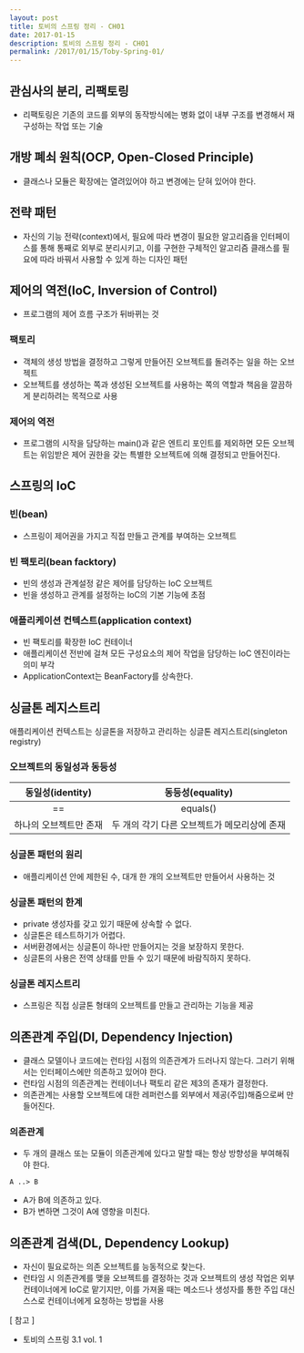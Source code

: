 ```yaml
---
layout: post
title: 토비의 스프링 정리 - CH01
date: 2017-01-15
description: 토비의 스프링 정리 - CH01
permalink: /2017/01/15/Toby-Spring-01/
---
```


## 관심사의 분리, 리팩토링
* 리팩토링은 기존의 코드를 외부의 동작방식에는 병화 없이 내부 구조를 변경해서 재구성하는 작업 또는 기술

## 개방 폐쇠 원칙(OCP, Open-Closed Principle)
* 클래스나 모듈은 확장에는 열려있어야 하고 변경에는 닫혀 있어야 한다.

## 전략 패턴
* 자신의 기능 전략(context)에서, 필요에 따라 변경이 필요한 알고리즘을 인터페이스를 통해 통째로 외부로 분리시키고, 이를 구현한 구체적인 알고리즘 클래스를 필요에 따라 바꿔서 사용할 수 있게 하는 디자인 패턴

## 제어의 역전(IoC, Inversion of Control)
* 프로그램의 제어 흐름 구조가 뒤바뀌는 것

### 팩토리
* 객체의 생성 방법을 결정하고 그렇게 만들어진 오브젝트를 돌려주는 일을 하는 오브젝트
* 오브젝트를 생성하는 쪽과 생성된 오브젝트를 사용하는 쪽의 역할과 책음을 깔끔하게 분리하려는 목적으로 사용

### 제어의 역전
* 프로그램의 시작을 담당하는 main()과 같은 엔트리 포인트를 제외하면 모든 오브젝트는 위임받은 제어 권한을 갖는 특별한 오브젝트에 의해 결정되고 만들어진다.

## 스프링의 IoC

### 빈(bean)
* 스프링이 제어권을 가지고 직접 만들고 관계를 부여하는 오브젝트

### 빈 팩토리(bean facktory)
* 빈의 생성과 관계설정 같은 제어를 담당하는 IoC 오브젝트
* 빈을 생성하고 관계를 설정하는 IoC의 기본 기능에 초점

### 애플리케이션 컨텍스트(application context)
* 빈 팩토리를 확장한 IoC 컨테이너
* 애플리케이션 전반에 걸쳐 모든 구성요소의 제어 작업을 담당하는 IoC 엔진이라는 의미 부각
* ApplicationContext는 BeanFactory를 상속한다.

## 싱글톤 레지스트리
애플리케이션 컨텍스트는 싱글톤을 저장하고 관리하는 싱글톤 레지스트리(singleton registry)

### 오브젝트의 동일성과 동등성

| 동일성(identity) | 동등성(equality) |
|:----------:|:-----------:|
| == | equals() |
| 하나의 오브젝트만 존재 | 두 개의 각기 다른 오브젝트가 메모리상에 존재|


### 싱글톤 패턴의 원리
* 애플리케이션 안에 제한된 수, 대개 한 개의 오브젝트만 만들어서 사용하는 것

### 싱글톤 패턴의 한계
* private 생성자를 갖고 있기 때문에 상속할 수 없다.
* 싱글톤은 테스트하기가 어렵다.
* 서버환경에서는 싱글톤이 하나만 만들어지는 것을 보장하지 못한다.
* 싱글톤의 사용은 전역 상태를 만들 수 있기 때문에 바람직하지 못하다.

### 싱글톤 레지스트리
* 스프링은 직접 싱글톤 형태의 오브젝트를 만들고 관리하는 기능을 제공

## 의존관계 주입(DI, Dependency Injection)
* 클래스 모델이나 코드에는 런타임 시점의 의존관계가 드러나지 않는다. 그러기 위해서는 인터페이스에만 의존하고 있어야 한다.
* 런타임 시점의 의존관계는 컨테이너나 팩토리 같은 제3의 존재가 결정한다.
* 의존관계는 사용할 오브젝트에 대한 레퍼런스를 외부에서 제공(주입)해줌으로써 만들어진다.

### 의존관계
* 두 개의 클래스 또는 모듈이 의존관계에 있다고 말할 때는 항상 방향성을 부여해줘야 한다.

```uml
A ..> B
```

* A가 B에 의존하고 있다.
* B가 변하면 그것이 A에 영향을 미친다.

## 의존관계 검색(DL, Dependency Lookup)
* 자신이 필요로하는 의존 오브젝트를 능동적으로 찾는다.
* 런타임 시 의존관계를 맺을 오브젝트를 결정하는 것과 오브젝트의 생성 작업은 외부 컨테이너에게 IoC로 맡기지만, 이를 가져올 때는 메소드나 생성자를 통한 주입 대신 스스로 컨테이너에게 요청하는 방법을 사용

[ 참고 ]

* 토비의 스프링 3.1 vol. 1
